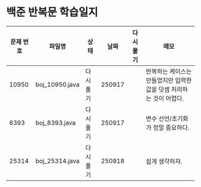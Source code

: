 # 백준 반복문 학습일지

| 문제 번호 | 파일명    | 상태        | 날짜 | 다시 풀기 | 메모                          |
|-----------|---------------|------------|------|----|----------------------------|
| 10950     | boj_10950.java| 다시 풀기  | 250917 |   |반복하는 케이스는 만들었지만 입력한 값을 덧셈 처리하는 것이 어렵다.    |
| 8393      | boj_8393.java | 다시 풀기  | 250917 |    | 변수 선언/초기화가 정말 중요하다. |
| 25314     | boj_25314.java| 다시 풀기  | 250918 |    | 쉽게 생각하자.  |
